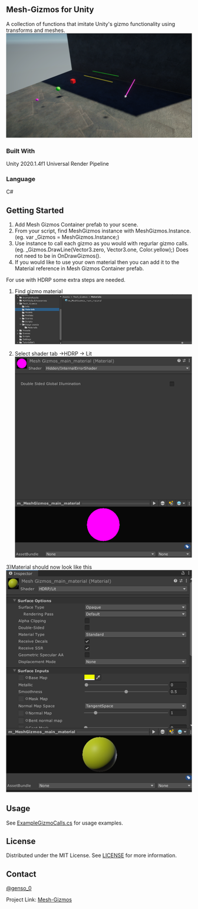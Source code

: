 <!-- ABOUT THE PROJECT -->
## Mesh-Gizmos for Unity 
A collection of functions that imitate Unity's gizmo functionality using transforms and meshes.
![alt text](https://github.com/Genso-0/Mesh-Gizmos/blob/master/Assets/Mesh_Gizmos/Project%20Information/Gizmos.PNG)

### Built With
Unity 2020.1.4f1 
Universal Render Pipeline

### Language
C#

<!-- GETTING STARTED -->
## Getting Started
1) Add Mesh Gizmos Container prefab to your scene.
2) From your script, find MeshGizmos instance with MeshGizmos.Instance.  (eg. var _Gizmos = MeshGizmos.Instance;)
3) Use instance to call each gizmo as you would with regurlar gizmo calls. (eg. _Gizmos.DrawLine(Vector3.zero, Vector3.one, Color.yellow);) Does not need to be in OnDrawGizmos().
4) If you would like to use your own material then you can add it to the Material reference in Mesh Gizmos Container prefab.

For use with HDRP some extra steps are needed. 
1) Find gizmo material
![alt text](https://github.com/Genso-0/Mesh-Gizmos/blob/master/Assets/Mesh_Gizmos/Project%20Information/Working%20with%20HDRP/1FindGizmoMaterial.PNG)

2) Select shader tab ->HDRP -> Lit
![alt text](https://github.com/Genso-0/Mesh-Gizmos/blob/master/Assets/Mesh_Gizmos/Project%20Information/Working%20with%20HDRP/2MaterialWithError.PNG)

3)Material should now look like this
![alt text](https://github.com/Genso-0/Mesh-Gizmos/blob/master/Assets/Mesh_Gizmos/Project%20Information/Working%20with%20HDRP/3MaterialWithNoErrorReadyForHDRP.PNG)
<!-- USAGE EXAMPLES -->
## Usage
See [ExampleGizmoCalls.cs](https://github.com/Genso-0/Mesh-Gizmos/blob/master/Assets/Mesh_Gizmos/Scripts/ExampleGizmoCalls.cs) for usage examples.

<!-- LICENSE -->
## License

Distributed under the MIT License. See [LICENSE](https://github.com/Genso-0/Mesh-Gizmos/blob/master/LICENSE) for more information.

<!-- CONTACT -->
## Contact

[@genso_0](https://twitter.com/genso_0)

Project Link: [Mesh-Gizmos](https://github.com/Genso-0/Mesh-Gizmos)
